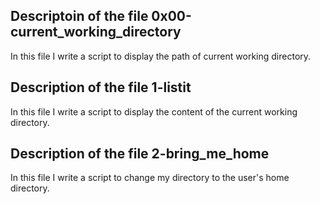 ## Descriptoin of the file 0x00-current_working_directory

In this file I write a script to display the path of current working directory.  

## Description of the file 1-listit

In this file I write a script to display the content of the current working directory.   

## Description of the file 2-bring_me_home

In this file I write a script to change my directory to the user's home directory.  
